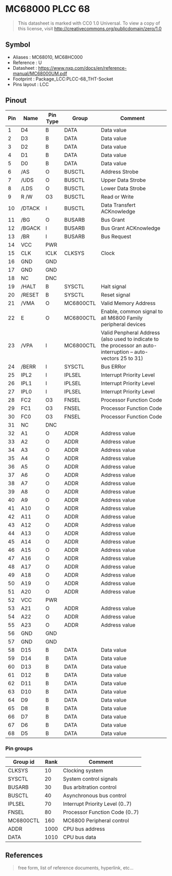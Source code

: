 # MC68000 PLCC 68

> This datasheet is marked with CC0 1.0
> Universal. To view a copy of this license, visit
> http://creativecommons.org/publicdomain/zero/1.0

## Symbol

* Aliases : MC68010, MC68HC000
* Reference : U
* Datasheet : https://www.nxp.com/docs/en/reference-manual/MC68000UM.pdf
* Footprint : Package_LCC:PLCC-68_THT-Socket
* Pins layout : LCC

## Pinout

|Pin|Name|Pin Type|Group|Comment|
|---|---|---|---|---|
|1|D4|B|DATA|Data value|
|2|D3|B|DATA|Data value|
|3|D2|B|DATA|Data value|
|4|D1|B|DATA|Data value|
|5|D0|B|DATA|Data value|
|6|/AS|O|BUSCTL|Address Strobe|
|7|/UDS|O|BUSCTL|Upper Data Strobe|
|8|/LDS|O|BUSCTL|Lower Data Strobe|
|9|R /W|O3|BUSCTL|Read or Write |
|10|/DTACK|I|BUSCTL|Data Transfert ACKnowledge|
|11|/BG|O|BUSARB|Bus Grant|
|12|/BGACK|I|BUSARB|Bus Grant ACKnowledge|
|13|/BR|I|BUSARB|Bus Request|
|14|VCC|PWR|||
|15|CLK|ICLK|CLKSYS|Clock|
|16|GND|GND|||
|17|GND|GND|||
|18|NC|DNC|||
|19|/HALT|B|SYSCTL|Halt signal|
|20|/RESET|B|SYSCTL|Reset signal|
|21|/VMA|O|MC6800CTL|Valid Memory Address|
|22|E|O|MC6800CTL|Enable, common signal to all M6800 Family peripheral devices|
|23|/VPA|I|MC6800CTL|Valid Penpheral Address (also used to indicate to the processor an auto-interruption – auto-vectors 25 to 31)|
|24|/BERR|I|SYSCTL|Bus ERRor|
|25|IPL2|I|IPLSEL|Interrupt Priority Level |
|26|IPL1|I|IPLSEL|Interrupt Priority Level |
|27|IPL0|I|IPLSEL|Interrupt Priority Level |
|28|FC2|O3|FNSEL|Processor Function Code|
|29|FC1|O3|FNSEL|Processor Function Code|
|30|FC0|O3|FNSEL|Processor Function Code|
|31|NC|DNC|||
|32|A1|O|ADDR|Address value|
|33|A2|O|ADDR|Address value|
|34|A3|O|ADDR|Address value|
|35|A4|O|ADDR|Address value|
|36|A5|O|ADDR|Address value|
|37|A6|O|ADDR|Address value|
|38|A7|O|ADDR|Address value|
|39|A8|O|ADDR|Address value|
|40|A9|O|ADDR|Address value|
|41|A10|O|ADDR|Address value|
|42|A11|O|ADDR|Address value|
|43|A12|O|ADDR|Address value|
|44|A13|O|ADDR|Address value|
|45|A14|O|ADDR|Address value|
|46|A15|O|ADDR|Address value|
|47|A16|O|ADDR|Address value|
|48|A17|O|ADDR|Address value|
|49|A18|O|ADDR|Address value|
|50|A19|O|ADDR|Address value|
|51|A20|O|ADDR|Address value|
|52|VCC|PWR|||
|53|A21|O|ADDR|Address value|
|54|A22|O|ADDR|Address value|
|55|A23|O|ADDR|Address value|
|56|GND|GND|||
|57|GND|GND|||
|58|D15|B|DATA|Data value|
|59|D14|B|DATA|Data value|
|60|D13|B|DATA|Data value|
|61|D12|B|DATA|Data value|
|62|D11|B|DATA|Data value|
|63|D10|B|DATA|Data value|
|64|D9|B|DATA|Data value|
|65|D8|B|DATA|Data value|
|66|D7|B|DATA|Data value|
|67|D6|B|DATA|Data value|
|68|D5|B|DATA|Data value|

### Pin groups

|Group id|Rank|Comment|
|---|---|---|
|CLKSYS|10|Clocking system|
|SYSCTL|20|System control signals|
|BUSARB|30|Bus arbitration control|
|BUSCTL|40|Asynchronous bus control|
|IPLSEL|70|Interrupt Priority Level (0..7)|
|FNSEL|80|Processor Function Code (0..7)|
|MC6800CTL|160|MC6800 Peripheral control|
|ADDR|1000|CPU bus address|
|DATA|1010|CPU bus data|


## References

> free form, list of reference documents, hyperlink, etc...
